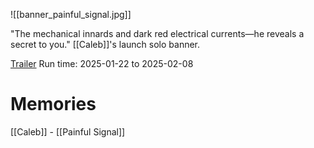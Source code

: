 ![[banner_painful_signal.jpg]]

"The mechanical innards and dark red electrical currents—he reveals a secret to you."
[[Caleb]]'s launch solo banner.

[Trailer](https://www.youtube.com/watch?v=QRvcC7bzViM)
Run time: 2025-01-22 to 2025-02-08

# Memories
[[Caleb]] - [[Painful Signal]]